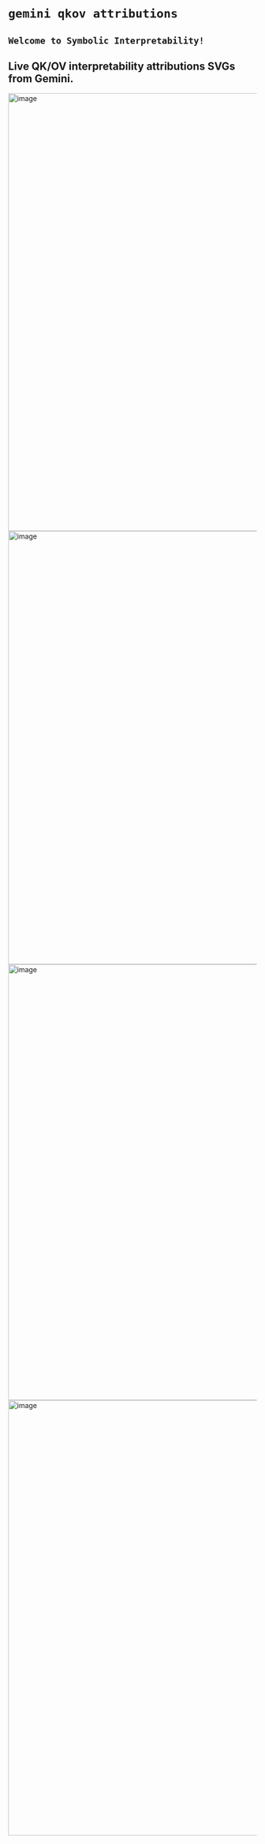 # **`gemini qkov attributions`**
## **`Welcome to Symbolic Interpretability!`**
## Live QK/OV interpretability attributions SVGs from Gemini. 

<img width="887" alt="image" src="https://github.com/user-attachments/assets/3c4211a5-957f-4695-ba8b-1e5e332ddcfe" />
<img width="878" alt="image" src="https://github.com/user-attachments/assets/d83da63b-4f1a-4420-ade0-533ae373e866" />
<img width="883" alt="image" src="https://github.com/user-attachments/assets/7121fb5e-3e25-4be3-828b-5f0bd89a74f7" />
<img width="882" alt="image" src="https://github.com/user-attachments/assets/e17d0326-14be-4aa1-abf5-a414e6a02f07" />
